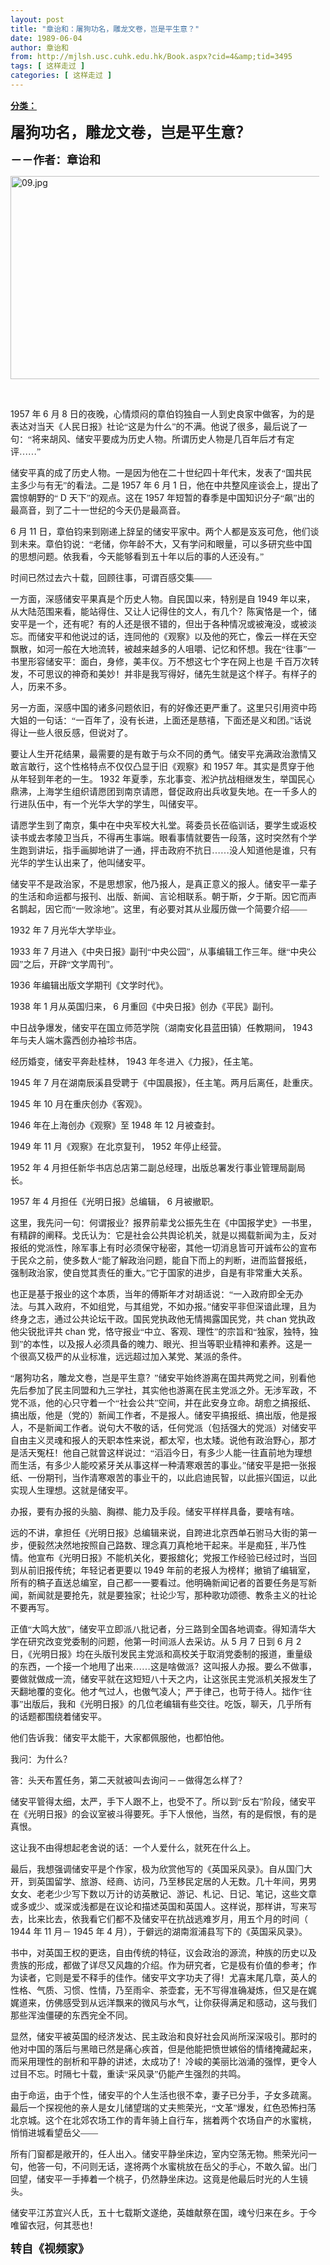 ```yaml
---
layout: post
title: "章诒和：屠狗功名，雕龙文卷，岂是平生意？"
date: 1989-06-04
author: 章诒和
from: http://mjlsh.usc.cuhk.edu.hk/Book.aspx?cid=4&amp;tid=3495
tags: [ 这样走过 ]
categories: [ 这样走过 ]
---
```


<div style="margin: 15px 10px 10px 0px;">
<div>
<span id="ctl00_ContentPlaceHolder1_chapter1_SubjectLabel" style="font-weight:bold;text-decoration:underline;">
   分类：
  </span>
</div>
<p class="MsoNormal">
<o:p>
<b>
<font size="4">
</font>
</b>
</o:p>
</p>
<p class="MsoNormal">
<b>
<span lang="ZH-CN" style="font-family: 宋体;">
<font size="5">
     屠狗功名，雕龙文卷，岂是平生意？
    </font>
</span>
<font size="4">
<o:p>
</o:p>
</font>
</b>
</p>
<p class="MsoNormal">
<span lang="ZH-CN" style="font-family:宋体;mso-ascii-font-family:
Calibri;mso-ascii-theme-font:minor-latin;mso-fareast-font-family:宋体;mso-fareast-theme-font:
minor-fareast">
<b>
<font size="4">
     －－作者：章诒和
    </font>
</b>
</span>
<o:p>
</o:p>
</p>
<p class="MsoNormal">
<o:p>
</o:p>
</p>
<img alt="09.jpg" border="0" height="325" src="https://i.imgur.com/7wzPQYT.jpeg" width="495"/>
<p class="MsoNormal">
<o:p>
</o:p>
</p>
<p class="MsoNormal">
<br/>
</p>
<p class="MsoNormal">
  1957
  <span lang="ZH-CN" style="font-family:宋体;mso-ascii-font-family:
Calibri;mso-ascii-theme-font:minor-latin;mso-fareast-font-family:宋体;mso-fareast-theme-font:
minor-fareast">
   年
  </span>
  6
  <span lang="ZH-CN" style="font-family:宋体;mso-ascii-font-family:
Calibri;mso-ascii-theme-font:minor-latin;mso-fareast-font-family:宋体;mso-fareast-theme-font:
minor-fareast">
   月
  </span>
  8
  <span lang="ZH-CN" style="font-family:宋体;mso-ascii-font-family:
Calibri;mso-ascii-theme-font:minor-latin;mso-fareast-font-family:宋体;mso-fareast-theme-font:
minor-fareast">
   日的夜晚，心情烦闷的章伯钧独自一人到史良家中做客，为的是表达对当天《人民日报》社论“这是为什么”的不满。他说了很多，最后说了一句：“将来胡风、储安平要成为历史人物。所谓历史人物是几百年后才有定评……”
  </span>
<o:p>
</o:p>
</p>
<p class="MsoNormal">
<span lang="ZH-CN" style="font-family:宋体;mso-ascii-font-family:
Calibri;mso-ascii-theme-font:minor-latin;mso-fareast-font-family:宋体;mso-fareast-theme-font:
minor-fareast">
   储安平真的成了历史人物。一是因为他在二十世纪四十年代末，发表了“国共民主多少与有无”的看法。二是
  </span>
  1957
  <span lang="ZH-CN" style="font-family:宋体;mso-ascii-font-family:Calibri;mso-ascii-theme-font:
minor-latin;mso-fareast-font-family:宋体;mso-fareast-theme-font:minor-fareast">
   年
  </span>
  6
  <span lang="ZH-CN" style="font-family:宋体;mso-ascii-font-family:Calibri;mso-ascii-theme-font:
minor-latin;mso-fareast-font-family:宋体;mso-fareast-theme-font:minor-fareast">
   月
  </span>
  1
  <span lang="ZH-CN" style="font-family:宋体;mso-ascii-font-family:Calibri;mso-ascii-theme-font:
minor-latin;mso-fareast-font-family:宋体;mso-fareast-theme-font:minor-fareast">
   日，他在中共整风座谈会上，提出了震惊朝野的“
  </span>
  D
  <span lang="ZH-CN" style="font-family:宋体;mso-ascii-font-family:Calibri;mso-ascii-theme-font:
minor-latin;mso-fareast-font-family:宋体;mso-fareast-theme-font:minor-fareast">
   天下”的观点。这在
  </span>
  1957
  <span lang="ZH-CN" style="font-family:宋体;mso-ascii-font-family:Calibri;mso-ascii-theme-font:
minor-latin;mso-fareast-font-family:宋体;mso-fareast-theme-font:minor-fareast">
   年短暂的春季是中国知识分子“飙”出的最高音，到了二十一世纪的今天仍是最高音。
  </span>
<o:p>
</o:p>
</p>
<p class="MsoNormal">
  6
  <span lang="ZH-CN" style="font-family:宋体;mso-ascii-font-family:
Calibri;mso-ascii-theme-font:minor-latin;mso-fareast-font-family:宋体;mso-fareast-theme-font:
minor-fareast">
   月
  </span>
  11
  <span lang="ZH-CN" style="font-family:宋体;mso-ascii-font-family:
Calibri;mso-ascii-theme-font:minor-latin;mso-fareast-font-family:宋体;mso-fareast-theme-font:
minor-fareast">
   日，章伯钧来到刚递上辞呈的储安平家中。两个人都是岌岌可危，他们谈到未来。章伯钧说：“老储，你年龄不大，又有学问和眼量，可以多研究些中国的思想问题。依我看，今天能够看到五十年以后的事的人还没有。”
  </span>
<o:p>
</o:p>
</p>
<p class="MsoNormal">
<span lang="ZH-CN" style="font-family:宋体;mso-ascii-font-family:
Calibri;mso-ascii-theme-font:minor-latin;mso-fareast-font-family:宋体;mso-fareast-theme-font:
minor-fareast">
   时间已然过去六十载，回顾往事，可谓百感交集——
  </span>
<o:p>
</o:p>
</p>
<p class="MsoNormal">
<span lang="ZH-CN" style="font-family:宋体;mso-ascii-font-family:
Calibri;mso-ascii-theme-font:minor-latin;mso-fareast-font-family:宋体;mso-fareast-theme-font:
minor-fareast">
   一方面，深感储安平果真是个历史人物。自民国以来，特别是自
  </span>
  1949
  <span lang="ZH-CN" style="font-family:宋体;mso-ascii-font-family:Calibri;mso-ascii-theme-font:minor-latin;
mso-fareast-font-family:宋体;mso-fareast-theme-font:minor-fareast">
   年以来，从大陆范围来看，能站得住、又让人记得住的文人，有几个？陈寅恪是一个，储安平是一个，还有呢？有的人还是很不错的，但出于各种情况或被淹没，或被淡忘。而储安平和他说过的话，连同他的《观察》以及他的死亡，像云一样在天空飘散，如河一般在大地流转，被越来越多的人咀嚼、记忆和怀想。我在“往事”一书里形容储安平：面白，身修，美丰仪。万不想这七个字在网上也是
  </span>
<span lang="ZH-CN">
</span>
<span lang="ZH-CN" style="font-family:宋体;mso-ascii-font-family:
Calibri;mso-ascii-theme-font:minor-latin;mso-fareast-font-family:宋体;mso-fareast-theme-font:
minor-fareast">
   千百万次转发，不可思议的神奇和美妙！并非是我写得好，储先生就是这个样子。有样子的人，历来不多。
  </span>
<o:p>
</o:p>
</p>
<p class="MsoNormal">
<span lang="ZH-CN" style="font-family:宋体;mso-ascii-font-family:
Calibri;mso-ascii-theme-font:minor-latin;mso-fareast-font-family:宋体;mso-fareast-theme-font:
minor-fareast">
   另一方面，深感中国的诸多问题依旧，有的好像还更严重了。这里只引用资中筠大姐的一句话：“一百年了，没有长进，上面还是慈禧，下面还是义和团。”话说得让一些人很反感，但说对了。
  </span>
<o:p>
</o:p>
</p>
<p class="MsoNormal">
<span lang="ZH-CN" style="font-family:宋体;mso-ascii-font-family:
Calibri;mso-ascii-theme-font:minor-latin;mso-fareast-font-family:宋体;mso-fareast-theme-font:
minor-fareast">
   要让人生开花结果，最需要的是有敢于与众不同的勇气。储安平充满政治激情又敢言敢行，这个性格特点不仅仅凸显于旧《观察》和
  </span>
  1957
  <span lang="ZH-CN" style="font-family:宋体;mso-ascii-font-family:Calibri;mso-ascii-theme-font:
minor-latin;mso-fareast-font-family:宋体;mso-fareast-theme-font:minor-fareast">
   年。其实是贯穿于他从年轻到年老的一生。
  </span>
  1932
  <span lang="ZH-CN" style="font-family:宋体;mso-ascii-font-family:Calibri;mso-ascii-theme-font:
minor-latin;mso-fareast-font-family:宋体;mso-fareast-theme-font:minor-fareast">
   年夏季，东北事变、淞沪抗战相继发生，举国民心鼎沸，上海学生组织请愿团到南京请愿，督促政府出兵收复失地。在一千多人的行进队伍中，有一个光华大学的学生，叫储安平。
  </span>
<o:p>
</o:p>
</p>
<p class="MsoNormal">
<span lang="ZH-CN" style="font-family:宋体;mso-ascii-font-family:
Calibri;mso-ascii-theme-font:minor-latin;mso-fareast-font-family:宋体;mso-fareast-theme-font:
minor-fareast">
   请愿学生到了南京，集中在中央军校大礼堂。蒋委员长莅临训话，要学生或返校读书或去孝陵卫当兵，不得再生事端。眼看事情就要告一段落，这时突然有个学生跑到讲坛，指手画脚地讲了一通，抨击政府不抗日……没人知道他是谁，只有光华的学生认出来了，他叫储安平。
  </span>
<o:p>
</o:p>
</p>
<p class="MsoNormal">
<span lang="ZH-CN" style="font-family:宋体;mso-ascii-font-family:
Calibri;mso-ascii-theme-font:minor-latin;mso-fareast-font-family:宋体;mso-fareast-theme-font:
minor-fareast">
   储安平不是政治家，不是思想家，他乃报人，是真正意义的报人。储安平一辈子的生活和命运都与报刊、出版、新闻、言论相联系。朝于斯，夕于斯。因它而声名鹊起，因它而“一败涂地”。这里，有必要对其从业履历做一个简要介绍——
  </span>
<o:p>
</o:p>
</p>
<p class="MsoNormal">
  1932
  <span lang="ZH-CN" style="font-family:宋体;mso-ascii-font-family:
Calibri;mso-ascii-theme-font:minor-latin;mso-fareast-font-family:宋体;mso-fareast-theme-font:
minor-fareast">
   年
  </span>
  7
  <span lang="ZH-CN" style="font-family:宋体;mso-ascii-font-family:
Calibri;mso-ascii-theme-font:minor-latin;mso-fareast-font-family:宋体;mso-fareast-theme-font:
minor-fareast">
   月光华大学毕业。
  </span>
<o:p>
</o:p>
</p>
<p class="MsoNormal">
  1933
  <span lang="ZH-CN" style="font-family:宋体;mso-ascii-font-family:
Calibri;mso-ascii-theme-font:minor-latin;mso-fareast-font-family:宋体;mso-fareast-theme-font:
minor-fareast">
   年
  </span>
  7
  <span lang="ZH-CN" style="font-family:宋体;mso-ascii-font-family:
Calibri;mso-ascii-theme-font:minor-latin;mso-fareast-font-family:宋体;mso-fareast-theme-font:
minor-fareast">
   月进入《中央日报》副刊“中央公园”，从事编辑工作三年。继“中央公园”之后，开辟“文学周刊”。
  </span>
<span lang="ZH-CN">
</span>
<o:p>
</o:p>
</p>
<p class="MsoNormal">
  1936
  <span lang="ZH-CN" style="font-family:宋体;mso-ascii-font-family:
Calibri;mso-ascii-theme-font:minor-latin;mso-fareast-font-family:宋体;mso-fareast-theme-font:
minor-fareast">
   年编辑出版文学期刊《文学时代》。
  </span>
<span lang="ZH-CN">
</span>
<o:p>
</o:p>
</p>
<p class="MsoNormal">
  1938
  <span lang="ZH-CN" style="font-family:宋体;mso-ascii-font-family:
Calibri;mso-ascii-theme-font:minor-latin;mso-fareast-font-family:宋体;mso-fareast-theme-font:
minor-fareast">
   年
  </span>
  1
  <span lang="ZH-CN" style="font-family:宋体;mso-ascii-font-family:
Calibri;mso-ascii-theme-font:minor-latin;mso-fareast-font-family:宋体;mso-fareast-theme-font:
minor-fareast">
   月从英国归来，
  </span>
  6
  <span lang="ZH-CN" style="font-family:宋体;
mso-ascii-font-family:Calibri;mso-ascii-theme-font:minor-latin;mso-fareast-font-family:
宋体;mso-fareast-theme-font:minor-fareast">
   月重回《中央日报》创办《平民》副刊。
  </span>
<span lang="ZH-CN">
</span>
<o:p>
</o:p>
</p>
<p class="MsoNormal">
<span lang="ZH-CN" style="font-family:宋体;mso-ascii-font-family:
Calibri;mso-ascii-theme-font:minor-latin;mso-fareast-font-family:宋体;mso-fareast-theme-font:
minor-fareast">
   中日战争爆发，储安平在国立师范学院（湖南安化县蓝田镇）任教期间，
  </span>
  1943
  <span lang="ZH-CN" style="font-family:宋体;mso-ascii-font-family:Calibri;mso-ascii-theme-font:minor-latin;
mso-fareast-font-family:宋体;mso-fareast-theme-font:minor-fareast">
   年与夫人端木露西创办袖珍书店。
  </span>
<span lang="ZH-CN">
</span>
<o:p>
</o:p>
</p>
<p class="MsoNormal">
<span lang="ZH-CN" style="font-family:宋体;mso-ascii-font-family:
Calibri;mso-ascii-theme-font:minor-latin;mso-fareast-font-family:宋体;mso-fareast-theme-font:
minor-fareast">
   经历婚变，储安平奔赴桂林，
  </span>
  1943
  <span lang="ZH-CN" style="font-family:
宋体;mso-ascii-font-family:Calibri;mso-ascii-theme-font:minor-latin;mso-fareast-font-family:
宋体;mso-fareast-theme-font:minor-fareast">
   年冬进入《力报》，任主笔。
  </span>
<o:p>
</o:p>
</p>
<p class="MsoNormal">
  1945
  <span lang="ZH-CN" style="font-family:宋体;mso-ascii-font-family:
Calibri;mso-ascii-theme-font:minor-latin;mso-fareast-font-family:宋体;mso-fareast-theme-font:
minor-fareast">
   年
  </span>
  7
  <span lang="ZH-CN" style="font-family:宋体;mso-ascii-font-family:
Calibri;mso-ascii-theme-font:minor-latin;mso-fareast-font-family:宋体;mso-fareast-theme-font:
minor-fareast">
   月在湖南辰溪县受聘于《中国晨报》，任主笔。两月后离任，赴重庆。
  </span>
<span lang="ZH-CN">
</span>
<o:p>
</o:p>
</p>
<p class="MsoNormal">
  1945
  <span lang="ZH-CN" style="font-family:宋体;mso-ascii-font-family:
Calibri;mso-ascii-theme-font:minor-latin;mso-fareast-font-family:宋体;mso-fareast-theme-font:
minor-fareast">
   年
  </span>
  10
  <span lang="ZH-CN" style="font-family:宋体;mso-ascii-font-family:
Calibri;mso-ascii-theme-font:minor-latin;mso-fareast-font-family:宋体;mso-fareast-theme-font:
minor-fareast">
   月在重庆创办《客观》。
  </span>
<span lang="ZH-CN">
</span>
<o:p>
</o:p>
</p>
<p class="MsoNormal">
  1946
  <span lang="ZH-CN" style="font-family:宋体;mso-ascii-font-family:
Calibri;mso-ascii-theme-font:minor-latin;mso-fareast-font-family:宋体;mso-fareast-theme-font:
minor-fareast">
   年在上海创办《观察》至
  </span>
  1948
  <span lang="ZH-CN" style="font-family:宋体;
mso-ascii-font-family:Calibri;mso-ascii-theme-font:minor-latin;mso-fareast-font-family:
宋体;mso-fareast-theme-font:minor-fareast">
   年
  </span>
  12
  <span lang="ZH-CN" style="font-family:宋体;mso-ascii-font-family:Calibri;mso-ascii-theme-font:minor-latin;
mso-fareast-font-family:宋体;mso-fareast-theme-font:minor-fareast">
   月被查封。
  </span>
<span lang="ZH-CN">
</span>
<o:p>
</o:p>
</p>
<p class="MsoNormal">
  1949
  <span lang="ZH-CN" style="font-family:宋体;mso-ascii-font-family:
Calibri;mso-ascii-theme-font:minor-latin;mso-fareast-font-family:宋体;mso-fareast-theme-font:
minor-fareast">
   年
  </span>
  11
  <span lang="ZH-CN" style="font-family:宋体;mso-ascii-font-family:
Calibri;mso-ascii-theme-font:minor-latin;mso-fareast-font-family:宋体;mso-fareast-theme-font:
minor-fareast">
   月《观察》在北京复刊，
  </span>
  1952
  <span lang="ZH-CN" style="font-family:宋体;
mso-ascii-font-family:Calibri;mso-ascii-theme-font:minor-latin;mso-fareast-font-family:
宋体;mso-fareast-theme-font:minor-fareast">
   年停止经营。
  </span>
<span lang="ZH-CN">
</span>
<o:p>
</o:p>
</p>
<p class="MsoNormal">
  1952
  <span lang="ZH-CN" style="font-family:宋体;mso-ascii-font-family:
Calibri;mso-ascii-theme-font:minor-latin;mso-fareast-font-family:宋体;mso-fareast-theme-font:
minor-fareast">
   年
  </span>
  4
  <span lang="ZH-CN" style="font-family:宋体;mso-ascii-font-family:
Calibri;mso-ascii-theme-font:minor-latin;mso-fareast-font-family:宋体;mso-fareast-theme-font:
minor-fareast">
   月担任新华书店总店第二副总经理，出版总署发行事业管理局副局长。
  </span>
<o:p>
</o:p>
</p>
<p class="MsoNormal">
  1957
  <span lang="ZH-CN" style="font-family:宋体;mso-ascii-font-family:
Calibri;mso-ascii-theme-font:minor-latin;mso-fareast-font-family:宋体;mso-fareast-theme-font:
minor-fareast">
   年
  </span>
  4
  <span lang="ZH-CN" style="font-family:宋体;mso-ascii-font-family:
Calibri;mso-ascii-theme-font:minor-latin;mso-fareast-font-family:宋体;mso-fareast-theme-font:
minor-fareast">
   月担任《光明日报》总编辑，
  </span>
  6
  <span lang="ZH-CN" style="font-family:宋体;
mso-ascii-font-family:Calibri;mso-ascii-theme-font:minor-latin;mso-fareast-font-family:
宋体;mso-fareast-theme-font:minor-fareast">
   月被撤职。
  </span>
<span lang="ZH-CN">
</span>
<o:p>
</o:p>
</p>
<p class="MsoNormal">
<span lang="ZH-CN" style="font-family:宋体;mso-ascii-font-family:
Calibri;mso-ascii-theme-font:minor-latin;mso-fareast-font-family:宋体;mso-fareast-theme-font:
minor-fareast">
   这里，我先问一句：何谓报业？报界前辈戈公振先生在《中国报学史》一书里，有精辟的阐释。戈氏认为：它是社会公共舆论机关，就是以揭载新闻为主，反对报纸的党派性，除军事上有时必须保守秘密，其他一切消息皆可开诚布公的宣布于民众之前，使多数人“能了解政治问题，能自下而上的判断，进而监督报纸，强制政治家，使自觉其责任的重大。”它于国家的进步，自是有非常重大关系。
  </span>
<o:p>
</o:p>
</p>
<p class="MsoNormal">
<span lang="ZH-CN" style="font-family:宋体;mso-ascii-font-family:
Calibri;mso-ascii-theme-font:minor-latin;mso-fareast-font-family:宋体;mso-fareast-theme-font:
minor-fareast">
   也正是基于报业的这个本质，当年的傅斯年才对胡适说：“一入政府即全无办法。与其入政府，不如组党，与其组党，不如办报。”储安平非但深谙此理，且为终身之志，通过公共论坛干政。国民党执政他无情揭露国民党，共
  </span>
  chan
  <span lang="ZH-CN" style="font-family:宋体;mso-ascii-font-family:Calibri;mso-ascii-theme-font:
minor-latin;mso-fareast-font-family:宋体;mso-fareast-theme-font:minor-fareast">
   党执政他尖锐批评共
  </span>
  chan
  <span lang="ZH-CN" style="font-family:宋体;mso-ascii-font-family:Calibri;mso-ascii-theme-font:
minor-latin;mso-fareast-font-family:宋体;mso-fareast-theme-font:minor-fareast">
   党，恪守报业“中立、客观、理性”的宗旨和“独家，独特，独到”的本性，以及报人必须具备的魄力、眼光、担当等职业精神和素养。这是一个很高又极严的从业标准，远远超过加入某党、某派的条件。
  </span>
<o:p>
</o:p>
</p>
<p class="MsoNormal">
<span lang="ZH-CN" style="font-family:宋体;mso-ascii-font-family:
Calibri;mso-ascii-theme-font:minor-latin;mso-fareast-font-family:宋体;mso-fareast-theme-font:
minor-fareast">
   “屠狗功名，雕龙文卷，岂是平生意？”储安平始终游离在国共两党之间，别看他先后参加了民主同盟和九三学社，其实他也游离在民主党派之外。无涉军政，不党不派，他的心只守着一个“社会公共”空间，并在此安身立命。胡愈之搞报纸、搞出版，他是（党的）新闻工作者，不是报人。储安平搞报纸、搞出版，他是报人，不是新闻工作者。说句大不敬的话，任何党派（包括强大的党派）对储安平自由主义灵魂和报人的天职本性来说，都太窄，也太矮。说他有政治野心，那才是活天冤枉！他自己就曾这样说过：“滔滔今日，有多少人能一往直前地为理想而生活，有多少人能咬紧牙关从事这样一种清寒艰苦的事业。”储安平是把一张报纸、一份期刊，当作清寒艰苦的事业干的，以此启迪民智，以此振兴国运，以此实现人生理想。这就是储安平。
  </span>
<o:p>
</o:p>
</p>
<p class="MsoNormal">
<span lang="ZH-CN" style="font-family:宋体;mso-ascii-font-family:
Calibri;mso-ascii-theme-font:minor-latin;mso-fareast-font-family:宋体;mso-fareast-theme-font:
minor-fareast">
   办报，要有办报的头脑、胸襟、能力及手段。储安平样样具备，要啥有啥。
  </span>
<o:p>
</o:p>
</p>
<p class="MsoNormal">
<span lang="ZH-CN" style="font-family:宋体;mso-ascii-font-family:
Calibri;mso-ascii-theme-font:minor-latin;mso-fareast-font-family:宋体;mso-fareast-theme-font:
minor-fareast">
   远的不讲，拿担任《光明日报》总编辑来说，自跨进北京西单石驸马大街的第一步，便毅然决然地按照自己路数、理念真刀真枪地干起来。半是痴狂
  </span>
  ,
  <span lang="ZH-CN" style="font-family:宋体;mso-ascii-font-family:Calibri;mso-ascii-theme-font:
minor-latin;mso-fareast-font-family:宋体;mso-fareast-theme-font:minor-fareast">
   半乃性情。他宣布《光明日报》不能机关化，要报舘化；党报工作经验已经过时，当回到从前旧报传统；年轻记者更要以
  </span>
  1949
  <span lang="ZH-CN" style="font-family:宋体;mso-ascii-font-family:Calibri;mso-ascii-theme-font:
minor-latin;mso-fareast-font-family:宋体;mso-fareast-theme-font:minor-fareast">
   年前的老报人为榜样；撤销了编辑室，所有的稿子直送总编室，自己都一一要看过。他明确新闻记者的首要任务是写新闻，新闻就是要抢先，就是要独家；社论少写，那种歌功颂德、教条主义的社论不要再写。
  </span>
<o:p>
</o:p>
</p>
<p class="MsoNormal">
<span lang="ZH-CN" style="font-family:宋体;mso-ascii-font-family:
Calibri;mso-ascii-theme-font:minor-latin;mso-fareast-font-family:宋体;mso-fareast-theme-font:
minor-fareast">
   正值“大鸣大放”，储安平立即派八批记者，分三路到全国各地调查。得知清华大学在研究改变党委制的问题，他第一时间派人去采访。从
  </span>
  5
  <span lang="ZH-CN" style="font-family:宋体;mso-ascii-font-family:Calibri;mso-ascii-theme-font:
minor-latin;mso-fareast-font-family:宋体;mso-fareast-theme-font:minor-fareast">
   月
  </span>
  7
  <span lang="ZH-CN" style="font-family:宋体;mso-ascii-font-family:Calibri;mso-ascii-theme-font:
minor-latin;mso-fareast-font-family:宋体;mso-fareast-theme-font:minor-fareast">
   日到
  </span>
  6
  <span lang="ZH-CN" style="font-family:宋体;mso-ascii-font-family:Calibri;mso-ascii-theme-font:
minor-latin;mso-fareast-font-family:宋体;mso-fareast-theme-font:minor-fareast">
   月
  </span>
  2
  <span lang="ZH-CN" style="font-family:宋体;mso-ascii-font-family:Calibri;mso-ascii-theme-font:
minor-latin;mso-fareast-font-family:宋体;mso-fareast-theme-font:minor-fareast">
   日，《光明日报》均在头版刊发民主党派和高校关于取消党委制的报道，重量级的东西，一个接一个地甩了出来……这是啥做派？这叫报人办报。要么不做事，要做就做成一流，储安平就在这短短八十天之内，让这张民主党派机关报发生了天翻地覆的变化。他才气过人，也傲气凌人；严于律己，也苛于待人。拙作“往事”出版后，我和《光明日报》的几位老编辑有些交往。吃饭，聊天，几乎所有的话题都围绕着储安平。
  </span>
<o:p>
</o:p>
</p>
<p class="MsoNormal">
<span lang="ZH-CN" style="font-family:宋体;mso-ascii-font-family:
Calibri;mso-ascii-theme-font:minor-latin;mso-fareast-font-family:宋体;mso-fareast-theme-font:
minor-fareast">
   他们告诉我：储安平太能干，大家都佩服他，也都怕他。
  </span>
<o:p>
</o:p>
</p>
<p class="MsoNormal">
<span lang="ZH-CN" style="font-family:宋体;mso-ascii-font-family:
Calibri;mso-ascii-theme-font:minor-latin;mso-fareast-font-family:宋体;mso-fareast-theme-font:
minor-fareast">
   我问：为什么？
  </span>
<o:p>
</o:p>
</p>
<p class="MsoNormal">
<span lang="ZH-CN" style="font-family:宋体;mso-ascii-font-family:
Calibri;mso-ascii-theme-font:minor-latin;mso-fareast-font-family:宋体;mso-fareast-theme-font:
minor-fareast">
   答：头天布置任务，第二天就被叫去询问－－做得怎么样了？
  </span>
<o:p>
</o:p>
</p>
<p class="MsoNormal">
<span lang="ZH-CN" style="font-family:宋体;mso-ascii-font-family:
Calibri;mso-ascii-theme-font:minor-latin;mso-fareast-font-family:宋体;mso-fareast-theme-font:
minor-fareast">
   储安平管得太细，太严，手下人跟不上，也受不了。所以到“反右”阶段，储安平在《光明日报》的会议室被斗得要死。手下人恨他，当然，有的是假恨，有的是真恨。
  </span>
<o:p>
</o:p>
</p>
<p class="MsoNormal">
<span lang="ZH-CN" style="font-family:宋体;mso-ascii-font-family:
Calibri;mso-ascii-theme-font:minor-latin;mso-fareast-font-family:宋体;mso-fareast-theme-font:
minor-fareast">
   这让我不由得想起老舍说的话：一个人爱什么，就死在什么上。
  </span>
<o:p>
</o:p>
</p>
<p class="MsoNormal">
<span lang="ZH-CN" style="font-family:宋体;mso-ascii-font-family:
Calibri;mso-ascii-theme-font:minor-latin;mso-fareast-font-family:宋体;mso-fareast-theme-font:
minor-fareast">
   最后，我想强调储安平是个作家，极为欣赏他写的《英国采风录》。自从国门大开，到英国留学、旅游、经商、访问，乃至移民定居的人无数。几十年间，男男女女、老老少少写下数以万计的访英散记、游记、札记、日记、笔记，这些文章或多或少、或深或浅都是在议论和描述英国和英国人。这样说，那样讲，写来写去，比来比去，依我看它们都不及储安平在抗战逃难岁月，用五个月的时间（
  </span>
  1944
  <span lang="ZH-CN" style="font-family:宋体;mso-ascii-font-family:Calibri;mso-ascii-theme-font:
minor-latin;mso-fareast-font-family:宋体;mso-fareast-theme-font:minor-fareast">
   年
  </span>
  11
  <span lang="ZH-CN" style="font-family:宋体;mso-ascii-font-family:Calibri;mso-ascii-theme-font:
minor-latin;mso-fareast-font-family:宋体;mso-fareast-theme-font:minor-fareast">
   月－
  </span>
  1945
  <span lang="ZH-CN" style="font-family:宋体;mso-ascii-font-family:Calibri;mso-ascii-theme-font:
minor-latin;mso-fareast-font-family:宋体;mso-fareast-theme-font:minor-fareast">
   年
  </span>
  4
  <span lang="ZH-CN" style="font-family:宋体;mso-ascii-font-family:Calibri;mso-ascii-theme-font:
minor-latin;mso-fareast-font-family:宋体;mso-fareast-theme-font:minor-fareast">
   月），于僻远的湖南溆浦县写下的《英国采风录》。
  </span>
<o:p>
</o:p>
</p>
<p class="MsoNormal">
<span lang="ZH-CN" style="font-family:宋体;mso-ascii-font-family:
Calibri;mso-ascii-theme-font:minor-latin;mso-fareast-font-family:宋体;mso-fareast-theme-font:
minor-fareast">
   书中，对英国王权的更迭，自由传统的特征，议会政治的源流，种族的历史以及贵族的形成，都做了详尽又风趣的介绍。作为研究者，它是极有价值的参考；作为读者，它则是爱不释手的佳作。储安平文字功夫了得！尤喜末尾几章，英人的性格、气质、习惯、性情，乃至雨伞、茶壶套，无不写得准确凝炼，但又是在娓娓道来，仿佛感受到从远洋飘来的微风与水气，让你获得满足和感动，这与我们那些浑浊僵硬的东西完全不同。
  </span>
<o:p>
</o:p>
</p>
<p class="MsoNormal">
<span lang="ZH-CN" style="font-family:宋体;mso-ascii-font-family:
Calibri;mso-ascii-theme-font:minor-latin;mso-fareast-font-family:宋体;mso-fareast-theme-font:
minor-fareast">
   显然，储安平被英国的经济发达、民主政治和良好社会风尚所深深吸引。那时的他对中国的落后与黑暗已然是痛心疾首，但是他能把愤世嫉俗的情绪掩藏起来，而采用理性的剖析和平静的讲述，太成功了！冷峻的美丽比汹涌的强悍，更令人过目不忘。时隔七十载，重读“采风录”仍能产生强烈的共鸣。
  </span>
<o:p>
</o:p>
</p>
<p class="MsoNormal">
<span lang="ZH-CN" style="font-family:宋体;mso-ascii-font-family:
Calibri;mso-ascii-theme-font:minor-latin;mso-fareast-font-family:宋体;mso-fareast-theme-font:
minor-fareast">
   由于命运，由于个性，储安平的个人生活也很不幸，妻子已分手，子女多疏离。最后一个探视他的亲人是女儿储望瑞的丈夫熊荣光，“文革”爆发，红色恐怖扫荡北京城。这个在北郊农场工作的青年骑上自行车，揣着两个农场自产的水蜜桃，悄悄进城看望岳父——
  </span>
<o:p>
</o:p>
</p>
<p class="MsoNormal">
<span lang="ZH-CN" style="font-family:宋体;mso-ascii-font-family:
Calibri;mso-ascii-theme-font:minor-latin;mso-fareast-font-family:宋体;mso-fareast-theme-font:
minor-fareast">
   所有门窗都是敞开的，任人出入。储安平静坐床边，室内空荡无物。熊荣光问一句，他答一句，不问则无话，遂将两个水蜜桃放在岳父的手心，不敢久留。出门回望，储安平一手捧着一个桃子，仍然静坐床边。这竟是他最后时光的人生镜头。
  </span>
<o:p>
</o:p>
</p>
<p class="MsoNormal">
<span lang="ZH-CN" style="font-family:宋体;mso-ascii-font-family:
Calibri;mso-ascii-theme-font:minor-latin;mso-fareast-font-family:宋体;mso-fareast-theme-font:
minor-fareast">
   储安平江苏宜兴人氏，五十七载斯文遂绝，英雄献祭在国，魂兮归来在乡。于今唯留衣冠，何其悲也！
  </span>
<o:p>
</o:p>
</p>
<p class="MsoNormal">
<o:p>
</o:p>
</p>
<p class="MsoNormal">
<span lang="ZH-CN" style="font-family:宋体;mso-ascii-font-family:
Calibri;mso-ascii-theme-font:minor-latin;mso-fareast-font-family:宋体;mso-fareast-theme-font:
minor-fareast">
<b>
<font size="4">
     转自《视频家》
    </font>
</b>
</span>
<o:p>
</o:p>
</p>
<p class="MsoNormal">
<o:p>
</o:p>
</p>
<!--EndFragment-->
</div>
